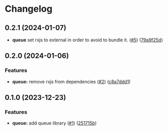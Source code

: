 # Changelog

## 0.2.1 (2024-01-07)

* **queue** set rxjs to external in order to avoid to bundle it. ([#5](https://github.com/hao0731/hao-rxtool/pull/5)) ([79a9f25d](https://github.com/hao0731/hao-rxtool/commit/79a9f25d9985e3d4e3f056607d416650443de48b))

## 0.2.0 (2024-01-06)


### Features

* **queue:** remove rxjs from dependencies ([#2](https://github.com/hao0731/hao-rxtool/pull/2)) ([c8a7ddd1](https://github.com/hao0731/hao-rxtool/commit/c8a7ddd14856414c5a0640f1ed95eb29426b9593))

## 0.1.0 (2023-12-23)


### Features

* **queue:** add queue library ([#1](https://github.com/hao0731/hao-rxtool/pull/1)) ([251715b](https://github.com/hao0731/hao-rxtool/commit/251715b9e926611e225e713ae44a32df8c0f283c))
